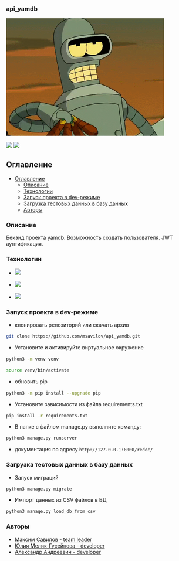 
### api_yamdb

![githab](https://raw.githubusercontent.com/Zolibot/Interview_of_a_real_fighter/main/bender.gif)


![](https://img.shields.io/badge/license-MIT-green)
![](https://img.shields.io/badge/Powered%20by-Python3.9-green)


## Оглавление

- [Оглавление](#оглавление)
  - [Описание](#описание)
  - [Технологии](#технологии)
  - [Запуск проекта в dev-режиме](#запуск-проекта-в-dev-режиме)
  - [Загрузка тестовых данных в базу данных](#загрузка-тестовых-данных-в-базу-данных)
  - [Авторы](#авторы)


### Описание

Бекэнд проекта yamdb.
Возможность создать пользователя.
JWT аунтификация.

### Технологии

- ![](https://img.shields.io/badge/Python-3.9-brightgreen)

- ![](https://img.shields.io/badge/Django-3.2-brightgreen)

- ![](https://img.shields.io/badge/djangorestframework-3.12.4-brightgreen)

### Запуск проекта в dev-режиме

- клонировать репозиторий или скачать архив

```bash
git clone https://github.com/msavilov/api_yamdb.git
```

- Установите и активируйте виртуальное окружение

```bash
python3 -m venv venv
```

```bash
source venv/bin/activate
```

- обновить pip

```bash
python3 -m pip install --upgrade pip
```

- Установите зависимости из файла requirements.txt

```bash
pip install -r requirements.txt
```

- В папке с файлом manage.py выполните команду:

```bash
python3 manage.py runserver
```

- документация по адресу ``http://127.0.0.1:8000/redoc/``

### Загрузка тестовых данных в базу данных

- Запуск миграций
```bash
python3 manage.py migrate
```
- Импорт данных из CSV файлов в БД
```bash
python3 manage.py load_db_from_csv
```


### Авторы

- [Максим Савилов - team leader](https://github.com/msavilov/)
- [Юлия Мелик-Гусейнова - developer](https://github.com/JuliaM-G)
- [Александр Андреевич - developer](https://github.com/Zolibot)